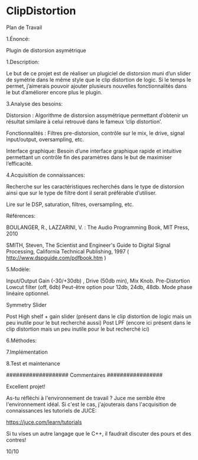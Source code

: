 # ClipDistortion

Plan de Travail

1.Énoncé:

Plugin de distorsion asymétrique


1.Description:

Le but de ce projet est de réaliser un plugiciel de distorsion muni d’un slider de symétrie dans le même style que le clip distortion de logic. Si le temps le permet, j’aimerais pouvoir ajouter plusieurs nouvelles fonctionnalités dans le but d’améliorer encore plus le plugin.


3.Analyse des besoins:

Distorsion : Algorithme de distorsion assymétrique permettant d’obtenir un résultat similaire à celui retrouvé dans le fameux ‘clip distortion’.

Fonctionnalités : Filtres pre-distorsion, contrôle sur le mix, le drive, signal input/output, oversampling, etc.

Interface graphique: Besoin d’une interface graphique rapide et intuitive permettant un contrôle fin des paramètres dans le but de maximiser l’efficacité. 


4.Acquisition de connaissances:

Recherche sur les caractéristiques recherchés dans le type de distorsion ainsi que sur le type de filtre dont il serait préférable d’utiliser.

Lire sur le DSP, saturation, filtres, oversampling, etc.

Références:

BOULANGER, R., LAZZARINI, V. : The Audio Programming Book, MIT Press, 2010

SMITH, Steven, The Scientist and Engineer's Guide to Digital Signal Processing, California Technical
Publishing, 1997 ( http://www.dspguide.com/pdfbook.htm )


5.Modèle:

Input/Output Gain (-30/+30db) , Drive (50db min), Mix Knob.
Pre-Distortion Lowcut filter (off, 6db) Peut-être option pour 12db, 24db, 48db. Mode phase linéaire optionnel.

Symmetry Slider

Post High shelf + gain slider (présent dans le clip distortion de logic mais un peu inutile pour le but recherché aussi)
Post LPF (encore ici présent dans le clip distortion mais un peu inutile pour le but recherché ici)


6.Méthodes:



7.Implémentation


8.Test et maintenance

################### Commentaires #################

Excellent projet!

As-tu réfléchi à l'environnement de travail ? Juce me semble être l'environnement idéal. Si c'est le cas, j'ajouterais dans l'acquisition
de connaissances les tutoriels de JUCE:

https://juce.com/learn/tutorials

Si tu vises un autre langage que le C++, il faudrait discuter des pours et des contres!

10/10

